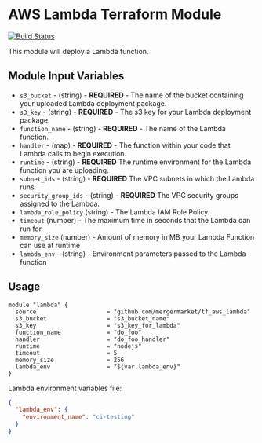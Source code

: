# AWS Lambda Terraform Module

[![Build Status](https://travis-ci.org/mergermarket/tf_aws_lambda.svg?branch=master)](https://travis-ci.org/mergermarket/tf_aws_lambda)

This module will deploy a Lambda function.

## Module Input Variables

- `s3_bucket` - (string) - **REQUIRED** - The name of the bucket containing your uploaded Lambda deployment package.
- `s3_key` - (string) - **REQUIRED** - The s3 key for your Lambda deployment package.
- `function_name` - (string) - **REQUIRED** - The name of the Lambda function.
- `handler` - (map) - **REQUIRED** - The function within your code that Lambda calls to begin execution.
- `runtime` - (string) - **REQUIRED** The runtime environment for the Lambda function you are uploading.
- `subnet_ids` - (string) - **REQUIRED** The VPC subnets in which the Lambda runs.
- `security_group_ids` - (string) - **REQUIRED** The VPC security groups assigned to the Lambda.
- `lambda_role_policy` (string) - The Lambda IAM Role Policy.
- `timeout` (number) - The maximum time in seconds that the Lambda can run for
- `memory_size` (number) - Amount of memory in MB your Lambda Function can use at runtime
- `lambda_env` - (string) - Environment parameters passed to the Lambda function


## Usage

```hcl
module "lambda" {
  source                    = "github.com/mergermarket/tf_aws_lambda"
  s3_bucket                 = "s3_bucket_name"
  s3_key                    = "s3_key_for_lambda"
  function_name             = "do_foo"
  handler                   = "do_foo_handler"
  runtime                   = "nodejs"
  timeout                   = 5
  memory_size               = 256
  lambda_env                = "${var.lambda_env}"
}
```
Lambda environment variables file:
```json
{
  "lambda_env": {
    "environment_name": "ci-testing"
  }
}
```
